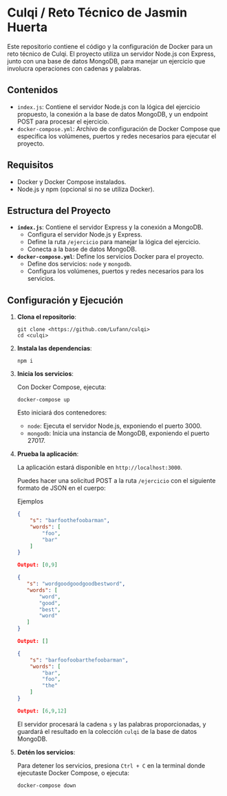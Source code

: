 # Culqi / Reto Técnico de Jasmin Huerta

Este repositorio contiene el código y la configuración de Docker para un reto técnico de Culqi. El proyecto utiliza un servidor Node.js con Express, junto con una base de datos MongoDB, para manejar un ejercicio que involucra operaciones con cadenas y palabras.

## Contenidos

- `index.js`: Contiene el servidor Node.js con la lógica del ejercicio propuesto, la conexión a la base de datos MongoDB, y un endpoint POST para procesar el ejercicio.
- `docker-compose.yml`: Archivo de configuración de Docker Compose que especifica los volúmenes, puertos y redes necesarios para ejecutar el proyecto.

## Requisitos

- Docker y Docker Compose instalados.
- Node.js y npm (opcional si no se utiliza Docker).

## Estructura del Proyecto

- **`index.js`**: Contiene el servidor Express y la conexión a MongoDB.
    - Configura el servidor Node.js y Express.
    - Define la ruta `/ejercicio` para manejar la lógica del ejercicio.
    - Conecta a la base de datos MongoDB.
- **`docker-compose.yml`**: Define los servicios Docker para el proyecto.
    - Define dos servicios: `node` y `mongodb`.
    - Configura los volúmenes, puertos y redes necesarios para los servicios.




## Configuración y Ejecución

1. **Clona el repositorio**:

    ```shell
    git clone <https://github.com/Lufann/culqi>
    cd <culqi>
    ```
2. **Instala las dependencias**:
    ```shell
    npm i
    ```
3. **Inicia los servicios**:

    Con Docker Compose, ejecuta:

    ```shell
    docker-compose up
    ```

    Esto iniciará dos contenedores:
    - `node`: Ejecuta el servidor Node.js, exponiendo el puerto 3000.
    - `mongodb`: Inicia una instancia de MongoDB, exponiendo el puerto 27017.

4. **Prueba la aplicación**:

    La aplicación estará disponible en `http://localhost:3000`.

    Puedes hacer una solicitud POST a la ruta `/ejercicio` con el siguiente formato de JSON en el cuerpo:


    Ejemplos
    
    ```json
    {
        "s": "barfoothefoobarman",
        "words": [
            "foo",
            "bar"
        ]
    }

    Output: [0,9]
    ```
     ```json
    {
        "s": "wordgoodgoodgoodbestword",
        "words": [
            "word",
            "good",
            "best",
            "word"
        ]
    }

    Output: []
    ```
    ```json
    {
        "s": "barfoofoobarthefoobarman",
        "words": [
            "bar",
            "foo",
            "the"
        ]
    }

    Output: [6,9,12]
    ```

    El servidor procesará la cadena `s` y las palabras proporcionadas, y guardará el resultado en la colección `culqi` de la base de datos MongoDB.

5. **Detén los servicios**:

    Para detener los servicios, presiona `Ctrl + C` en la terminal donde ejecutaste Docker Compose, o ejecuta:

    ```shell
    docker-compose down
    ```

